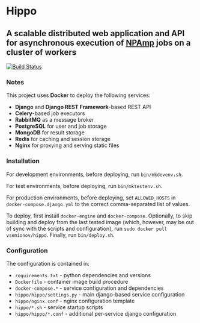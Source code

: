 Hippo
=====

A scalable distributed web application and API for asynchronous execution of [NPAmp](https://github.com/vsemionov/npamp) jobs on a cluster of workers
-----------------------------------------------------------------------------------------------------------------------------------------------------

[![Build Status](https://travis-ci.org/vsemionov/hippo.svg?branch=master)](https://travis-ci.org/vsemionov/hippo)


### Notes

This project uses **Docker** to deploy the following services:
* **Django** and **Django REST Framework**-based REST API
* **Celery**-based job executors
* **RabbitMQ** as a message broker
* **PostgreSQL** for user and job storage
* **MongoDB** for result storage
* **Redis** for caching and session storage
* **Nginx** for proxying and serving static files


### Installation

For development environments, before deploying, run `bin/mkdevenv.sh`.

For test environments, before deploying, run `bin/mktestenv.sh`.

For production environments, before deploying, set `ALLOWED_HOSTS` in `docker-compose.django.yml` to the correct comma-separated list of values.

To deploy, first install `docker-engine` and `docker-compose`. Optionally, to skip building and deploy from the last tested image (which, however, may be out of sync with the scripts and configuration), run `sudo docker pull vsemionov/hippo`. Finally, run `bin/deploy.sh`.


### Configuration

The configuration is contained in:
* `requirements.txt` - python dependencies and versions
* `Dockerfile` - container image build procedure
* `docker-compose.*` - service configuration and dependencies
* `hippo/hippo/settings.py` - main django-based service configuration
* `hippo/nginx.conf` - nginx configuration template
* `hippo/*.sh` - service startup scripts
* `hippo/hippo/*.conf` - additional per-service django configuration
